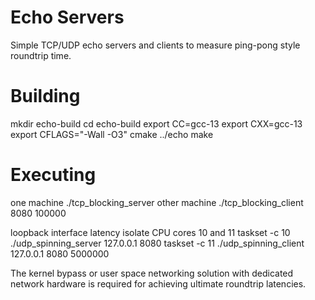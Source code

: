 # Echo Servers

Simple TCP/UDP echo servers and clients to measure ping-pong style roundtrip time.

# Building

mkdir echo-build
cd echo-build
export CC=gcc-13
export CXX=gcc-13
export CFLAGS="-Wall -O3"
cmake ../echo
make

# Executing

one machine ./tcp_blocking_server
other machine ./tcp_blocking_client <IP> 8080 100000

loopback interface latency
isolate CPU cores 10 and 11
taskset -c 10 ./udp_spinning_server 127.0.0.1 8080
taskset -c 11 ./udp_spinning_client 127.0.0.1 8080 5000000

The kernel bypass or user space networking solution with dedicated network hardware is required for achieving ultimate roundtrip latencies.
